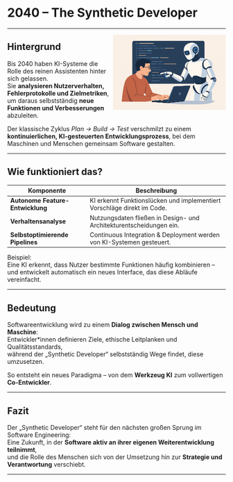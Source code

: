 # 2040 – The Synthetic Developer

---

<img src="images/SyntheticDeveloper.jpg" style="margin-top: 130" alt="AI Developer Collaboration" align="right" width="260">

## Hintergrund

Bis 2040 haben KI-Systeme die Rolle des reinen Assistenten hinter sich gelassen.  
Sie **analysieren Nutzerverhalten, Fehlerprotokolle und Zielmetriken**, um daraus selbstständig **neue Funktionen und Verbesserungen** abzuleiten.  

Der klassische Zyklus *Plan → Build → Test* verschmilzt zu einem **kontinuierlichen, KI-gesteuerten Entwicklungsprozess**, bei dem Maschinen und Menschen gemeinsam Software gestalten.

---

## Wie funktioniert das?

| Komponente                      | Beschreibung |
| ------------------------------- | ------------- |
|  **Autonome Feature-Entwicklung** | KI erkennt Funktionslücken und implementiert Vorschläge direkt im Code. |
|  **Verhaltensanalyse**            | Nutzungsdaten fließen in Design- und Architekturentscheidungen ein. |
|  **Selbstoptimierende Pipelines** | Continuous Integration & Deployment werden von KI-Systemen gesteuert. |

Beispiel:  
Eine KI erkennt, dass Nutzer bestimmte Funktionen häufig kombinieren – und entwickelt automatisch ein neues Interface, das diese Abläufe vereinfacht.

---

## Bedeutung

Softwareentwicklung wird zu einem **Dialog zwischen Mensch und Maschine**:  
Entwickler*innen definieren Ziele, ethische Leitplanken und Qualitätsstandards,  
während der „Synthetic Developer“ selbstständig Wege findet, diese umzusetzen.  

So entsteht ein neues Paradigma – von dem **Werkzeug KI** zum vollwertigen **Co-Entwickler**.

---

## Fazit

Der „Synthetic Developer“ steht für den nächsten großen Sprung im Software Engineering:  
Eine Zukunft, in der **Software aktiv an ihrer eigenen Weiterentwicklung teilnimmt**,  
und die Rolle des Menschen sich von der Umsetzung hin zur **Strategie und Verantwortung** verschiebt.

---
